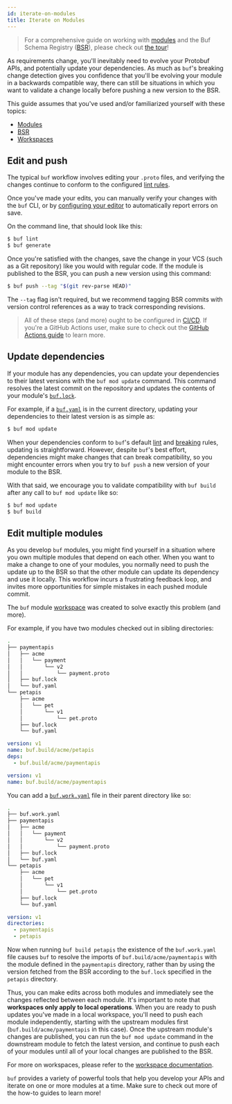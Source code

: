 ```yaml
---
id: iterate-on-modules
title: Iterate on Modules
---
```


> For a comprehensive guide on working with [modules](../bsr/overview.md#modules) and the Buf
> Schema Registry ([BSR](../bsr/overview.md)), please check out [the tour](../tour/introduction.md)!

As requirements change, you'll inevitably need to evolve your Protobuf APIs,
and potentially update your dependencies. As much as `buf`'s breaking change detection
gives you confidence that you'll be evolving your module in a backwards
compatible way, there can still be situations in which you want to validate a change
locally before pushing a new version to the BSR.

This guide assumes that you've used and/or familiarized yourself with these topics:

  - [Modules](../bsr/overview.md#modules)
  - [BSR](../bsr/overview.md)
  - [Workspaces](../reference/workspaces.md)

## Edit and push

The typical `buf` workflow involves editing your `.proto` files, and verifying
the changes continue to conform to the configured [lint rules](../lint/rules.md).

Once you've made your edits, you can manually verify your changes with the `buf` CLI,
or by [configuring your editor](../editor-integration.md) to automatically
report errors on save.

On the command line, that should look like this:

```sh
$ buf lint
$ buf generate
```

Once you're satisfied with the changes, save the change in your VCS (such as a Git repository)
like you would with regular code. If the module is published to the BSR, you can push a new
version using this command:

```sh
$ buf push --tag "$(git rev-parse HEAD)"
```

The `--tag` flag isn't required, but we recommend tagging BSR commits with
version control references as a way to track corresponding revisions.

> All of these steps (and more) ought to be configured in [CI/CD](../ci-cd/setup.md). If you're a
> GitHub Actions user, make sure to check out the [GitHub Actions guide](../ci-cd/github-actions.md)
> to learn more.

## Update dependencies

If your module has any dependencies, you can update your dependencies to their latest versions
with the `buf mod update` command. This command resolves the latest commit on the repository
and updates the contents of your module's [`buf.lock`](../configuration/v1/buf-lock.md).

For example, if a [`buf.yaml`](../configuration/v1/buf-yaml.md) is in the current directory,
updating your dependencies to their latest version is as simple as:

```sh
$ buf mod update
```

When your dependencies conform to `buf`'s default [lint](../lint/rules.md) and [breaking](../breaking/rules.md) rules,
updating is straightforward. However, despite `buf`'s best effort, dependencies might make changes that can break
compatibility, so you might encounter errors when you try to `buf push` a new version of your module to the BSR.

With that said, we encourage you to validate compatibility with `buf build` after any call to `buf mod update`
like so:

```sh
$ buf mod update
$ buf build
```

## Edit multiple modules

As you develop `buf` modules, you might find yourself in a situation where you own multiple modules
that depend on each other. When you want to make a change to one of your modules, you normally need
to push the update up to the BSR so that the other module can update its dependency and use it
locally. This workflow incurs a frustrating feedback loop, and invites more opportunities for simple
mistakes in each pushed module commit.

The `buf` module [workspace](../reference/workspaces.md) was created to solve exactly this problem (and more).

For example, if you have two modules checked out in sibling directories:

```sh
.
├── paymentapis
│   ├── acme
│   │   └── payment
│   │       └── v2
│   │           └── payment.proto
│   ├── buf.lock
│   └── buf.yaml
└── petapis
    ├── acme
    │   └── pet
    │       └── v1
    │           └── pet.proto
    ├── buf.lock
    └── buf.yaml
```

```yaml title="petapis/buf.yaml"
version: v1
name: buf.build/acme/petapis
deps:
  - buf.build/acme/paymentapis
```

```yaml title="paymentapis/buf.yaml"
version: v1
name: buf.build/acme/paymentapis
```

You can add a [`buf.work.yaml`](../configuration/v1/buf-work-yaml.md) file in their parent directory like so:

```sh
.
├── buf.work.yaml
├── paymentapis
│   ├── acme
│   │   └── payment
│   │       └── v2
│   │           └── payment.proto
│   ├── buf.lock
│   └── buf.yaml
└── petapis
    ├── acme
    │   └── pet
    │       └── v1
    │           └── pet.proto
    ├── buf.lock
    └── buf.yaml
```

```yaml title="buf.work.yaml"
version: v1
directories:
  - paymentapis
  - petapis
```

Now when running `buf build petapis` the existence of the `buf.work.yaml` file causes `buf`
to resolve the imports of `buf.build/acme/paymentapis` with the module defined in the `paymentapis`
directory, rather than by using the version fetched from the BSR according to the `buf.lock` specified
in the `petapis` directory.

Thus, you can make edits across both modules and immediately see the changes reflected between each module.
It's important to note that **workspaces only apply to local operations**. When you are ready to push
updates you've made in a local workspace, you'll need to push each module independently, starting with
the upstream modules first (`buf.build/acme/paymentapis` in this case). Once the upstream module's changes
are published, you can run the `buf mod update` command in the downstream module to fetch the latest version,
and continue to push each of your modules until all of your local changes are published to the BSR.

For more on workspaces, please refer to the [workspace documentation](../reference/workspaces.md).

`buf` provides a variety of powerful tools that help you develop your APIs and iterate on one or more
modules at a time. Make sure to check out more of the how-to guides to learn more!
